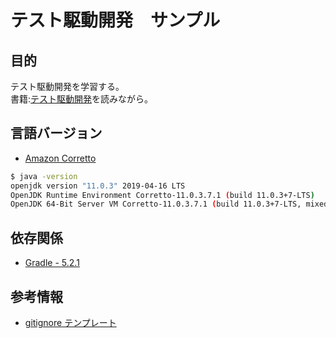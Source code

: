 # テスト駆動開発　サンプル

## 目的

テスト駆動開発を学習する。  
書籍:[テスト駆動開発](https://www.amazon.co.jp/dp/B077D2L69C)を読みながら。

## 言語バージョン

* [Amazon Corretto](https://aws.amazon.com/jp/corretto/)

```sh
$ java -version
openjdk version "11.0.3" 2019-04-16 LTS
OpenJDK Runtime Environment Corretto-11.0.3.7.1 (build 11.0.3+7-LTS)
OpenJDK 64-Bit Server VM Corretto-11.0.3.7.1 (build 11.0.3+7-LTS, mixed mode)
```

## 依存関係

* [Gradle - 5.2.1](https://gradle.org/)

## 参考情報

* [gitignore テンプレート](https://github.com/github/gitignore)
